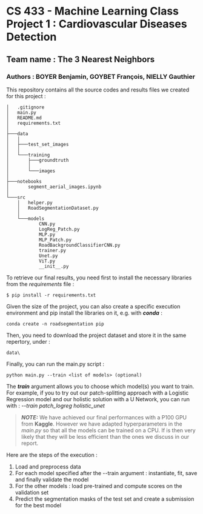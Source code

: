 # CS 433 - Machine Learning Class Project 1 : Cardiovascular Diseases Detection
## Team name : The 3 Nearest Neighbors
### Authors : BOYER Benjamin, GOYBET François, NIELLY Gauthier

This repository contains all the source codes and results files we created for this project :

```
│   .gitignore
│   main.py
│   README.md
│   requirements.txt
│
├───data
│   │
│   ├───test_set_images
│   │
│   └───training
│       ├───groundtruth
│       │
│       └───images
│
├───notebooks
│       segment_aerial_images.ipynb
│
└───src
    │   helper.py
    │   RoadSegmentationDataset.py
    │
    └───models
            CNN.py
            LogReg_Patch.py
            MLP.py
            MLP_Patch.py
            RoadBackgroundClassifierCNN.py
            trainer.py
            Unet.py
            ViT.py
            __init__.py
```



To retrieve our final results, you need first to install the necessary libraries from the *requirements* file :
```
$ pip install -r requirements.txt
```
Given the size of the project, you can also create a specific execution environment and pip install the libraries on it, e.g. with ***conda*** :
```
conda create -n roadsegmentation pip
```

Then, you need to download the project dataset and store it in the same repertory, under :
```
data\
```

Finally, you can run the main.py script :
```
python main.py --train <list of models> (optional)
```
The ***train*** argument allows you to choose which model(s) you want to train. For example, if you to try out our patch-splitting approach with a Logistic Regression model and our holistic solution with a U Network, you can run with : *--train patch_logreg holistic_unet*

> **_NOTE:_**  We have achieved our final performances with a P100 GPU from **Kaggle**. However we have adapted hyperparameters in the *main.py* so that all the models can be trained on a CPU. If is then very likely that they will be less efficient than the ones we discuss in our report.

Here are the steps of the execution :
1. Load and preprocess data
2. For each model specified after the --train argument : instantiate, fit, save and finally validate the model
3. For the other models : load pre-trained and compute scores on the validation set
4. Predict the segmentation masks of the test set and create a submission for the best model
